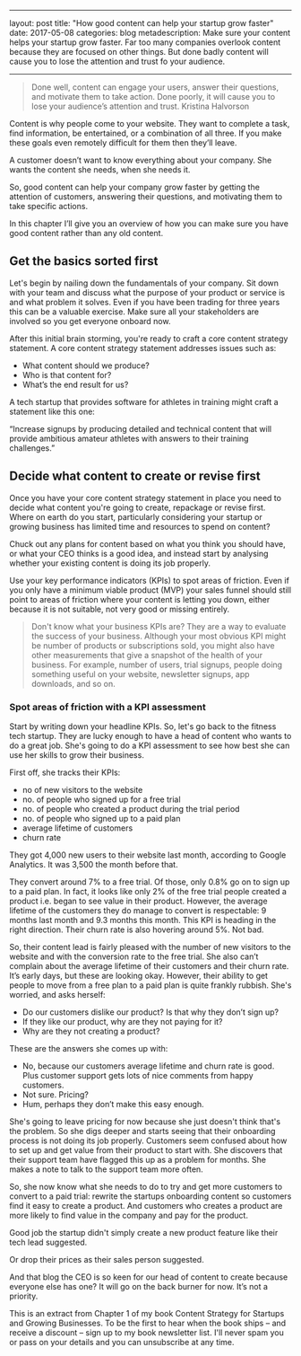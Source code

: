 ---
layout: post
title:  "How good content can help your startup grow faster"
date:   2017-05-08 
categories: blog
metadescription: Make sure your content helps your startup grow faster. Far too many companies overlook content because they are focused on other things. But done badly content will cause you to lose the attention and trust fo your audience. 

--------------------------------------------------------------------------------

> Done well, content can engage your users, answer their questions, and
> motivate them to take action. Done poorly, it will cause you to lose
> your audience’s attention and trust. Kristina Halvorson

Content is why people come to your website. They want to complete a
task, find information, be entertained, or a combination of all three.
If you make these goals even remotely difficult for them then they’ll
leave.

A customer doesn’t want to know everything about your company. She wants
the content she needs, when she needs it.

So, good content can help your company grow faster by getting the
attention of customers, answering their questions, and motivating them
to take specific actions.

In this chapter I’ll give you an overview of how you can make sure you
have good content rather than any old content.

## Get the basics sorted first

Let's begin by nailing down the fundamentals of your company. Sit down
with your team and discuss what the purpose of your product or service
is and what problem it solves. Even if you have been trading for three
years this can be a valuable exercise. Make sure all your stakeholders
are involved so you get everyone onboard now.

After this initial brain storming, you're ready to craft a core content
strategy statement. A core content strategy statement addresses issues
such as:

-   What content should we produce?
-   Who is that content for?
-   What’s the end result for us?

A tech startup that provides software for athletes in training might craft a statement like this one:

“Increase signups by producing detailed and technical content that will provide ambitious amateur athletes with answers to their training challenges.” 


## Decide what content to create or revise first

Once you have your core content strategy statement in place you need to
decide what content you're going to create, repackage or revise first.
Where on earth do you start, particularly considering your startup or
growing business has limited time and resources to spend on content?

Chuck out any plans for content based on what you think you should have,
or what your CEO thinks is a good idea, and instead start by analysing
whether your existing content is doing its job properly.

Use your key performance indicators (KPIs) to spot areas of friction.
Even if you only have a minimum viable product (MVP) your sales funnel
should still point to areas of friction where your content is letting
you down, either because it is not suitable, not very good or missing
entirely.

> Don't know what your business KPIs are? They are a way to evaluate the
> success of your business. Although your most obvious KPI might be
> number of products or subscriptions sold, you might also have other
> measurements that give a snapshot of the health of your business. For
> example, number of users, trial signups, people doing something useful
> on your website, newsletter signups, app downloads, and so on.


### Spot areas of friction with a KPI assessment

Start by writing down your headline KPIs. So, let's go back to the fitness tech startup. They are lucky enough to have a head of content who wants to do a great job. She's going to do a KPI assessment to see how best she can use her skills to grow their business. 

First off, she tracks their KPIs:

-   no of new visitors to the website
-   no. of people who signed up for a free trial
-   no. of people who created a product during the trial period
-   no. of people who signed up to a paid plan
-   average lifetime of customers
-   churn rate

They got 4,000 new users to their website last month, according to Google Analytics. It was 3,500 the month before that.

They convert around 7% to a free trial. Of those, only 0.8% go on to sign
up to a paid plan. In fact, it looks like only 2% of the free trial
people created a product i.e. began to see value in their product.
However, the average lifetime of the customers they do manage to convert
is respectable: 9 months last month and 9.3 months this month. This KPI
is heading in the right direction. Their churn rate is also hovering
around 5%. Not bad.

So, their content lead is fairly pleased with the number of new visitors to the website and with the conversion rate
to the free trial. She also can’t complain about the average lifetime of
their customers and their churn rate. It’s early days, but these are looking
okay. However, their ability to get people to move from a free plan to a
paid plan is quite frankly rubbish. She's worried, and asks herself:

-   Do our customers dislike our product? Is that why they don’t sign
    up?
-   If they like our product, why are they not paying for it?
-   Why are they not creating a product?

These are the answers she comes up with:

-   No, because our customers average lifetime and churn rate is good.
    Plus customer support gets lots of nice comments from happy
    customers.
-   Not sure. Pricing?
-   Hum, perhaps they don’t make this easy enough.

She's going to leave pricing for now because she just doesn't think that's the
problem. So she digs deeper and starts seeing that their onboarding process is
not doing its job properly. Customers seem confused about how to set up
and get value from their product to start with. She discovers that their support team have flagged this up as a problem for months. She makes a note to talk to the support team more often.

So, she now know what she needs to do to try and get more customers to
convert to a paid trial: rewrite the startups onboarding content so customers
find it easy to create a product. And customers who creates a product
are more likely to find value in the company and pay for the product.

Good job the startup didn't simply create a new product feature like their tech
lead suggested.

Or drop their prices as their sales person suggested.

And that blog the CEO is so keen for our head of content to create because everyone else has one? It will go on the back burner for now. It’s not a priority.


This is an extract from Chapter 1 of my book Content Strategy for Startups and Growing Businesses. To be the first to hear when the book ships – and receive a discount – sign up to my book newsletter list. I'll never spam you or pass on your details and you can unsubscribe at any time. 

